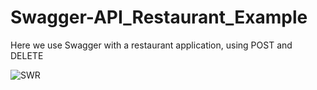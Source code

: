 # Swagger-API_Restaurant_Example
Here we use Swagger with a restaurant application, using POST and DELETE

![SWR](https://drive.google.com/file/d/1sNDjjrrmqFTqBgJO10SvxpFuBFE2HoKi)
